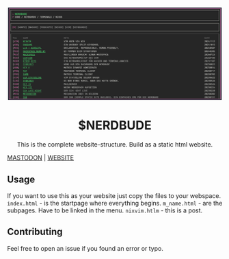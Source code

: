 <p align="center">
  <img src="/img/website.png" width="500" />
</p>

<h1 align="center">$NERDBUDE</h1>
<p align="center">This is the complete website-structure. Build as a static html website.</p>

[MASTODON](https://chaos.social/@nerdbude) | [WEBSITE](https://www.nerdbude.com)

## Usage 
If you want to use this as your website just copy the files to your webspace. 
`index.html` - is the startpage where everything begins. 
`m_name.html` - are the subpages. Have to be linked in the menu. 
`nixvim.htlm` - this is a post. 

## Contributing
Feel free to open an issue if you found an error or typo. 
